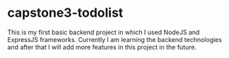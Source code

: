 # capstone3-todolist
This is my first basic backend project in which I used NodeJS and ExpressJS frameworks.  Currently I am learning the backend technologies and after that I will add more features in this project in the future.
